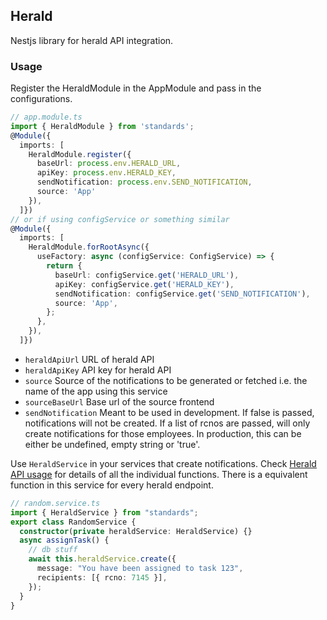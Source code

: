 ## Herald

Nestjs library for herald API integration.

### Usage

Register the HeraldModule in the AppModule and pass in the configurations.

```ts
// app.module.ts
import { HeraldModule } from 'standards';
@Module({
  imports: [
    HeraldModule.register({
      baseUrl: process.env.HERALD_URL,
      apiKey: process.env.HERALD_KEY,
      sendNotification: process.env.SEND_NOTIFICATION,
      source: 'App'
    }),
  ]})
// or if using configService or something similar
@Module({
  imports: [
    HeraldModule.forRootAsync({
      useFactory: async (configService: ConfigService) => {
        return {
          baseUrl: configService.get('HERALD_URL'),
          apiKey: configService.get('HERALD_KEY'),
          sendNotification: configService.get('SEND_NOTIFICATION'),
          source: 'App',
        };
      },
    }),
  ]})

```

- `heraldApiUrl` URL of herald API
- `heraldApiKey` API key for herald API
- `source` Source of the notifications to be generated or fetched i.e. the name of the app using this service
- `sourceBaseUrl` Base url of the source frontend
- `sendNotification` Meant to be used in development. If false is passed, notifications will not be created. If a list of rcnos are passed, will only create notifications for those employees. In production, this can be either be undefined, empty string or 'true'.

Use `HeraldService` in your services that create notifications.
Check [Herald API usage](https://github.com/MTCC-Plc/herald-api?tab=readme-ov-file#usage) for details of all the individual functions. There is a equivalent function in this service for every herald endpoint.

```ts
// random.service.ts
import { HeraldService } from "standards";
export class RandomService {
  constructor(private heraldService: HeraldService) {}
  async assignTask() {
    // db stuff
    await this.heraldService.create({
      message: "You have been assigned to task 123",
      recipients: [{ rcno: 7145 }],
    });
  }
}
```
